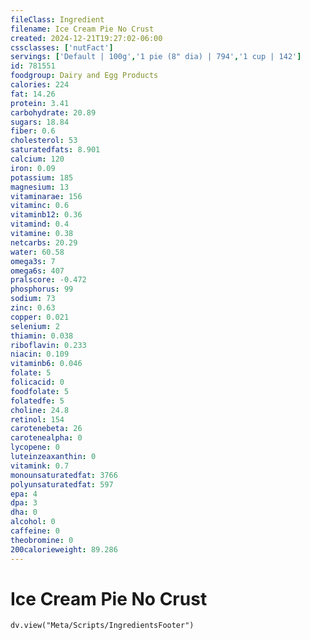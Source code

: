 ```yaml
---
fileClass: Ingredient
filename: Ice Cream Pie No Crust
created: 2024-12-21T19:27:02-06:00
cssclasses: ['nutFact']
servings: ['Default | 100g','1 pie (8" dia) | 794','1 cup | 142']
id: 781551
foodgroup: Dairy and Egg Products 
calories: 224
fat: 14.26
protein: 3.41
carbohydrate: 20.89
sugars: 18.84
fiber: 0.6
cholesterol: 53
saturatedfats: 8.901
calcium: 120
iron: 0.09
potassium: 185
magnesium: 13
vitaminarae: 156
vitaminc: 0.6
vitaminb12: 0.36
vitamind: 0.4
vitamine: 0.38
netcarbs: 20.29
water: 60.58
omega3s: 7
omega6s: 407
pralscore: -0.472
phosphorus: 99
sodium: 73
zinc: 0.63
copper: 0.021
selenium: 2
thiamin: 0.038
riboflavin: 0.233
niacin: 0.109
vitaminb6: 0.046
folate: 5
folicacid: 0
foodfolate: 5
folatedfe: 5
choline: 24.8
retinol: 154
carotenebeta: 26
carotenealpha: 0
lycopene: 0
luteinzeaxanthin: 0
vitamink: 0.7
monounsaturatedfat: 3766
polyunsaturatedfat: 597
epa: 4
dpa: 3
dha: 0
alcohol: 0
caffeine: 0
theobromine: 0
200calorieweight: 89.286
---
```


# Ice Cream Pie No Crust

```dataviewjs
dv.view("Meta/Scripts/IngredientsFooter")
```